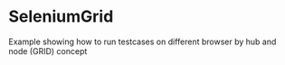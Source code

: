 # SeleniumGrid
Example showing how to run testcases on different browser by hub and node (GRID) concept
